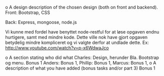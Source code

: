 
o A design description of the chosen design (both on front and backend).
Front: Bootstrap, CSS

Back: Express, mongoose, node.js

Vi kunne med fordel have benyttet node-restful for at løse opgaven endnu hurtigere, samt med mindre kode. Dette ville nok have gjort opgaven betydelig mindre kompliceret og vi valgte derfor at undlade dette.
Ex: http://www.youtube.com/watch?v=p-x6WdwaJco
 
o A section stating who did what
Charles: Design, herunder Bla. Bootstrap og menu. Bonus 1
Anders: Bonus 1, 
Phillip: Bonus 1,
Marcus: Bonus 1,
o A description of what you have added (bonus tasks and/or part 3)
Bonus 1

